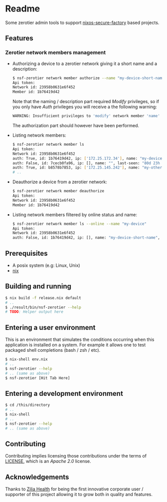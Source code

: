 Readme
======

Some zerotier admin tools to support [nixos-secure-factory] based projects.


Features
--------

### Zerotier network members management

 -  Authorizing a device to a zerotier network giving it a short name and a
    description:

    ```bash
    $ nsf-zerotier network member authorize --name "my-device-short-name" --description "My description."
    Api token:
    Network id: 23958b0631e6f452
    Member id: 1b76419d42
    ```

    Note that the naming / description part required *Modify* privileges, so if you
    only have *Auth* privileges you will receive a the following warning:

    ```bash
    WARNING: Insufficient privileges to 'modify' network member 'name' field. Proceding with member authorization.
    ```

    The authorization part should however have been performed.

 -  Listing network members:

    ```bash
    $ nsf-zerotier network member ls
    Api token:
    Network id: 23958b0631e6f452
    auth: True, id: 1b76419d42, ip: ['172.25.172.34'], name: "my-device-short-name", last-seen: "ONLINE", phys-ip: 24.37.197.186, desc: "My description."
    auth: False, id: 7cecb0fa96, ip: [], name: "", last-seen: "80d 23h 1388m 52s", phys-ip: 24.38.194.192, desc: ""
    auth: True, id: b8578b7853, ip: ['172.25.145.242'], name: "my-other-device-short-name", last-seen: "31d 17h 1036m 8s", phys-ip: 70.49.203.78, desc: "My other description."
    # ..
    ```

 -  Deauthorize a device from a zerotier network:

    ```bash
    $ nsf-zerotier network member deauthorize
    Api token:
    Network id: 23958b0631e6f452
    Member id: 1b76419d42

    ```

 -  Listing network members filtered by online status and name:

    ```bash
    $ nsf-zerotier network member ls --online --name "my-device"
    Api token:
    Network id: 23958b0631e6f452
    auth: False, id: 1b76419d42, ip: [], name: "my-device-short-name", last-seen: "ONLINE", phys-ip: 24.37.197.186, desc: "My description."
    ```


Prerequisites
-------------

 -  A posix system (e.g: Linux, Unix)
 -  [nix](https://nixos.org/nix/download.html)


Building and running
--------------------

```bash
$ nix build -f release.nix default
# ..
$ ./result/bin/nsf-zerotier --help
# TODO: Helper output here
```


Entering a user environment
---------------------------

This is an environment that simulates the conditions occurring when this
application is installed on a system. For example it allows one to test packaged
shell completions (bash / zsh / etc).

```bash
$ nix-shell env.nix
# ..
$ nsf-zerotier --help
# .. (same as above)
$ nsf-zerotier [Hit Tab Here]
```


Entering a development environment
----------------------------------

```bash
$ cd /this/directory
# ..
$ nix-shell
# ..
$ nsf-zerotier --help
# .. (same as above)
```


Contributing
------------

Contributing implies licensing those contributions under the terms of [LICENSE](./LICENSE), which is an *Apache 2.0* license.


[nixos-secure-factory]: https://github.com/jraygauthier/nixos-secure-factory


Acknowledgements
----------------

Thanks to [Zilia Health] for being the first innovative corporate user /
supporter of this project allowing it to grow both in quality and features.

[Zilia Health]: https://ziliahealth.com/
